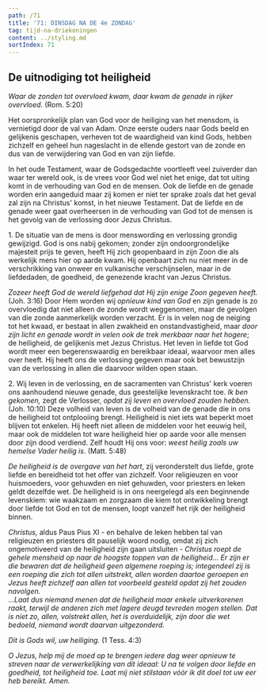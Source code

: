 ```yaml
---
path: /71
title: '71: DINSDAG NA DE 4e ZONDAG'
tag: tijd-na-driekoningen
content: ../styling.md
sortIndex: 71
---
```


## De uitnodiging tot heiligheid

_Waar de zonden tot overvloed kwam, daar kwam de genade in rijker overvloed._ (Rom. 5:20)

Het oorspronkelijk plan van God voor de heiliging van het mensdom, is vernietigd door de val van Adam. Onze eerste ouders naar Gods beeld en gelijkenis geschapen, verheven tot de waardigheid van kind Gods, hebben zichzelf en geheel hun nageslacht in de ellende gestort van de zonde en dus van de verwijdering van God en van zijn liefde.

In het oude Testament, waar de Godsgedachte voortleeft veel zuiverder dan waar ter wereld ook, is de vrees voor God wel niet het enige, dat tot uiting komt in de verhouding van God en de mensen. Ook de liefde en de genade worden erin aangeduid maar zij komen er niet ter sprake zoals dat het geval zal zijn na Christus' komst, in het nieuwe Testament. Dat de liefde en de genade weer gaat overheersen in de verhouding van God tot de mensen is het gevolg van de verlossing door Jezus Christus.

1\. De situatie van de mens is door menswording en verlossing grondig gewijzigd. God is ons nabij gekomen; zonder zijn ondoorgrondelijke majesteit prijs te geven, heeft Hij zich geopenbaard in zijn Zoon die als werkelijk mens hier op aarde kwam. Hij openbaart zich nu niet meer in de verschrikking van onweer en vulkanische verschijnselen, maar in de liefdedaden, de goedheid, de genezende kracht van Jezus Christus.

_Zozeer heeft God de wereld liefgehad dat Hij zijn enige Zoon gegeven heeft._ (Joh. 3:16) Door Hem worden wij _opnieuw kind van God_ en zijn genade is zo overvloedig dat niet alleen de zonde wordt weggenomen, maar de gevolgen van die zonde aanmerkelijk worden verzacht. Er is in velen nog de neiging tot het kwaad, er bestaat in allen zwakheid en onstandvastigheid, maar _door zijn licht en genade wordt in velen ook de trek merkbaar naar het hogere_; de heiligheid, de gelijkenis met Jezus Christus. Het leven in liefde tot God wordt meer een begerenswaardig en bereikbaar ideaal, waarvoor men alles over heeft. Hij heeft ons de verlossing gegeven maar ook bet bewustzijn van de verlossing in allen die daarvoor wilden open staan.

2\. Wij leven in de verlossing, en de sacramenten van Christus' kerk voeren ons aanhoudend nieuwe genade, dus geestelijke levenskracht toe. _Ik ben gekomen,_ zegt de Verlosser, _opdat zij leven en overvloed zouden hebben._ (Joh. 10:10) Deze volheid van leven is de volheid van de genade die in ons de heiligheid tot ontplooiing brengt. Heiligheid is niet iets wat beperkt moet blijven tot enkelen. Hij heeft niet alleen de middelen voor het eeuwig heil, maar ook de middelen tot ware heiligheid hier op aarde voor alle mensen door zijn dood verdiend. Zelf houdt Hij ons voor: _weest heilig zoals uw hemelse Vader heilig is_. (Matt. 5:48)

_De heiligheid is de overgave van het hart_, zij veronderstelt dus liefde, grote liefde en bereidheid tot het offer van zichzelf. Voor religieuzen en voor huismoeders, voor gehuwden en niet gehuwden, voor priesters en leken geldt dezelfde wet. De heiligheid is in ons neergelegd als een beginnende levenskiem: wie waakzaam en zorgzaam die kiem tot ontwikkeling brengt door liefde tot God en tot de mensen, loopt vanzelf het rijk der heiligheid binnen.

_Christus,_ aldus Paus Pius XI - en behalve de leken hebben tal van religieuzen en priesters dit pauselijk woord nodig, omdat zij zich ongemotiveerd van de heiligheid zijn gaan uitsluiten - _Christus roept de gehele mensheid op naar de hoogste toppen van de heiligheid... Er zijn er die bewaren dat de heiligheid geen algemene roeping is; integendeel zij is een roeping die zich tot allen uitstrekt, allen worden daartoe geroepen en Jezus heeft zichzelf aan allen tot voorbeeld gesteld opdat zij het zouden navolgen._  
_...Laat dus niemand menen dat de heiligheid maar enkele uitverkorenen raakt, terwijl de anderen zich met lagere deugd tevreden mogen stellen. Dat is niet zo, allen, volstrekt allen, het is overduidelijk, zijn door die wet bedoeld, niemand wordt daarvan uitgezonderd._

_Dit is Gods wil, uw heiliging._ (1 Tess. 4:3)

_O Jezus, help mij de moed op te brengen iedere dag weer opnieuw te streven naar de verwerkelijking van dit ideaal: U na te volgen door liefde en goedheid, tot heiligheid toe. Laat mij niet stilstaan vóór ik dit doel tot uw eer heb bereikt. Amen._
